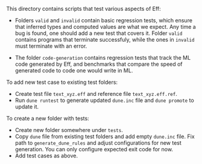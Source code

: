 This directory contains scripts that test various aspects of Eff:

- Folders `valid` and `invalid` contain basic regression tests, which ensure that
  inferred types and computed values are what we expect. Any time a bug is
  found, one should add a new test that covers it. Folder `valid` contains programs
  that terminate successfuly, while the ones in `invalid` must terminate with an error.

- The folder `code-generation` contains regression tests that track the ML code
  generated by Eff, and benchmarks that compare the speed of generated code to
  code one would write in ML.

To add new test case to existing test folders:

- Create test file `text_xyz.eff` and reference file `text_xyz.eff.ref`.
- Run `dune runtest` to generate updated `dune.inc` file and `dune promote` to update it.

To create a new folder with tests:

- Create new folder somewhere under `tests`.
- Copy `dune` file from existing test folders and add empty `dune.inc` file. Fix path to `generate_dune_rules` and adjust configurations for new test generation. You can only configure expected exit code for now.
- Add test cases as above.
